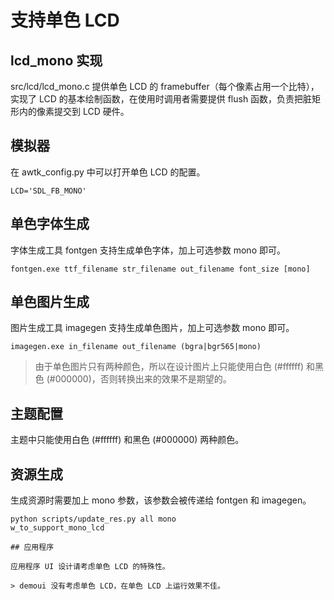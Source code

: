 # 支持单色 LCD

## lcd_mono 实现

src/lcd/lcd_mono.c 提供单色 LCD 的 framebuffer（每个像素占用一个比特），实现了 LCD 的基本绘制函数，在使用时调用者需要提供 flush 函数，负责把脏矩形内的像素提交到 LCD 硬件。

## 模拟器

在 awtk_config.py 中可以打开单色 LCD 的配置。

```
LCD='SDL_FB_MONO'
```

## 单色字体生成

字体生成工具 fontgen 支持生成单色字体，加上可选参数 mono 即可。

```
fontgen.exe ttf_filename str_filename out_filename font_size [mono]
```

## 单色图片生成

图片生成工具 imagegen 支持生成单色图片，加上可选参数 mono 即可。

```
imagegen.exe in_filename out_filename (bgra|bgr565|mono)
```

> 由于单色图片只有两种颜色，所以在设计图片上只能使用白色 (#ffffff) 和黑色 (#000000)，否则转换出来的效果不是期望的。

## 主题配置

主题中只能使用白色 (#ffffff) 和黑色 (#000000) 两种颜色。

## 资源生成

生成资源时需要加上 mono 参数，该参数会被传递给 fontgen 和 imagegen。

```
python scripts/update_res.py all mono
w_to_support_mono_lcd

## 应用程序

应用程序 UI 设计请考虑单色 LCD 的特殊性。

> demoui 没有考虑单色 LCD，在单色 LCD 上运行效果不佳。
